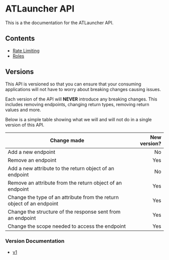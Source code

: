 # ATLauncher API
This is a the documentation for the ATLauncher API.

## Contents
 - [Rate Limiting](/docs/rate-limiting)
 - [Roles](/docs/roles)

## Versions
This API is versioned so that you can ensure that your consuming applications will not have to worry about breaking changes causing issues.

Each version of the API will **NEVER** introduce any breaking changes. This includes removing endpoints, changing return types, removing return values and more.

Below is a simple table showing what we will and will not do in a single version of this API.

| Change made | New version? |
|-------------|-------------:|
| Add a new endpoint | No |
| Remove an endpoint | Yes |
| Add a new attribute to the return object of an endpoint | No |
| Remove an attribute from the return object of an endpoint | Yes |
| Change the type of an attribute from the return object of an endpoint | Yes |
| Change the structure of the response sent from an endpoint | Yes |
| Change the scope needed to access the endpoint | Yes |

### Version Documentation
 - [v1](/docs/v1/)